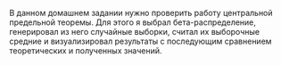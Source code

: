В данном домашнем задании нужно проверить работу центральной предельной теоремы. Для этого я выбрал бета-распределение, генерировал из него случайные выборки, считал их выборочные средние и визуализировал результаты с последующим сравнением теоретических и полученных значений.
